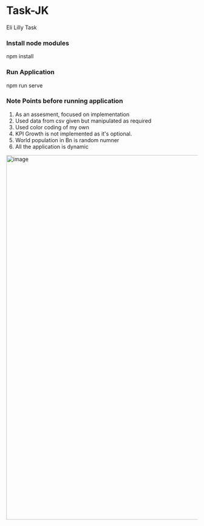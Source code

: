 # Task-JK
 Eli Lilly Task
 
### Install node modules
npm install

### Run Application
npm run serve

### Note Points before running application
1. As an assesment, focused on implementation
2. Used data from csv given but manipulated as required
3. Used color coding of my own 
4. KPI Growth is not implemented as it's optional.
5. World population in Bn is random numner
6. All the application is dynamic 
<img width="960" alt="image" src="https://user-images.githubusercontent.com/10151581/211059566-97423046-815b-4c05-8757-2bab47350098.png">

